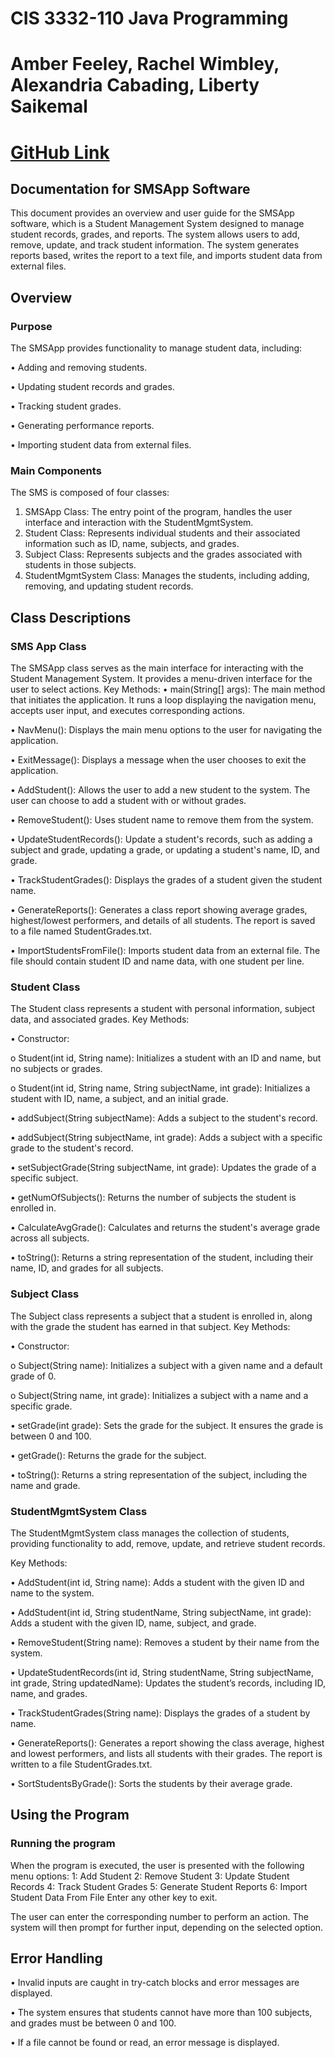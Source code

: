 # CIS 3332-110 Java Programming
# Amber Feeley, Rachel Wimbley, Alexandria Cabading, Liberty Saikemal
# [GitHub Link]( https://github.com/amberfeeley/student-management-system)

## Documentation for SMSApp Software
This document provides an overview and user guide for the SMSApp software, which is a Student Management System designed to manage student records, grades, and reports. The system allows users to add, remove, update, and track student information. The system generates reports based, writes the report to a text file, and imports student data from external files.

## Overview
### Purpose
The SMSApp provides functionality to manage student data, including:  

•	Adding and removing students.  

•	Updating student records and grades.  

•	Tracking student grades.  

•	Generating performance reports.  

•	Importing student data from external files.

### Main Components
The SMS is composed of four classes:
1.	SMSApp Class: The entry point of the program, handles the user interface and interaction with the StudentMgmtSystem.
2.	Student Class: Represents individual students and their associated information such as ID, name, subjects, and grades.
3.	Subject Class: Represents subjects and the grades associated with students in those subjects.
4.	StudentMgmtSystem Class: Manages the students, including adding, removing, and updating student records.

## Class Descriptions
### SMS App Class
The SMSApp class serves as the main interface for interacting with the Student Management System. It provides a menu-driven interface for the user to select actions.
Key Methods:
•	main(String[] args): The main method that initiates the application. It runs a loop displaying the navigation menu, accepts user input, and executes corresponding actions.  

•	NavMenu(): Displays the main menu options to the user for navigating the application.  

•	ExitMessage(): Displays a message when the user chooses to exit the application.  

•	AddStudent(): Allows the user to add a new student to the system. The user can choose to add a student with or without grades.  

•	RemoveStudent(): Uses student name to remove them from the system.  

•	UpdateStudentRecords():  Update a student's records, such as adding a subject and grade, updating a grade, or updating a student's name, ID, and grade.  

•	TrackStudentGrades(): Displays the grades of a student given the student name.  

•	GenerateReports(): Generates a class report showing average grades, highest/lowest performers, and details of all students. The report is saved to a file named StudentGrades.txt.  

•	ImportStudentsFromFile(): Imports student data from an external file. The file should contain student ID and name data, with one student per line.

### Student Class
The Student class represents a student with personal information, subject data, and associated grades.
Key Methods:  

•	Constructor:  

o	Student(int id, String name): Initializes a student with an ID and name, but no subjects or grades.  

o	Student(int id, String name, String subjectName, int grade): Initializes a student with ID, name, a subject, and an initial grade.  

•	addSubject(String subjectName): Adds a subject to the student's record.  

•	addSubject(String subjectName, int grade): Adds a subject with a specific grade to the student's record.  

•	setSubjectGrade(String subjectName, int grade): Updates the grade of a specific subject.  

•	getNumOfSubjects(): Returns the number of subjects the student is enrolled in.  

•	CalculateAvgGrade(): Calculates and returns the student's average grade across all subjects.  

•	toString(): Returns a string representation of the student, including their name, ID, and grades for all subjects.


### Subject Class
The Subject class represents a subject that a student is enrolled in, along with the grade the student has earned in that subject.
Key Methods:  

•	Constructor:  

o	Subject(String name): Initializes a subject with a given name and a default grade of 0.  

o	Subject(String name, int grade): Initializes a subject with a name and a specific grade.  

•	setGrade(int grade): Sets the grade for the subject. It ensures the grade is between 0 and 100.  

•	getGrade(): Returns the grade for the subject.  

•	toString(): Returns a string representation of the subject, including the name and grade.

### StudentMgmtSystem Class

The StudentMgmtSystem class manages the collection of students, providing functionality to add, remove, update, and retrieve student records.  

Key Methods:  

•	AddStudent(int id, String name): Adds a student with the given ID and name to the system.  

•	AddStudent(int id, String studentName, String subjectName, int grade): Adds a student with the given ID, name, subject, and grade.  

•	RemoveStudent(String name): Removes a student by their name from the system.  

•	UpdateStudentRecords(int id, String studentName, String subjectName, int grade, String updatedName): Updates the student’s records, including ID, name, and grades.  

•	TrackStudentGrades(String name): Displays the grades of a student by name.  

•	GenerateReports(): Generates a report showing the class average, highest and lowest performers, and lists all students with their grades. The report is written to a file StudentGrades.txt.  

•	SortStudentsByGrade(): Sorts the students by their average grade. 

## Using the Program
### Running the program
When the program is executed, the user is presented with the following menu options:
1: Add Student
2: Remove Student
3: Update Student Records
4: Track Student Grades
5: Generate Student Reports
6: Import Student Data From File
Enter any other key to exit.

The user can enter the corresponding number to perform an action. The system will then prompt for further input, depending on the selected option.

## Error Handling
•	Invalid inputs are caught in try-catch blocks and error messages are displayed.  

•	The system ensures that students cannot have more than 100 subjects, and grades must be between 0 and 100.  

•	If a file cannot be found or read, an error message is displayed.

